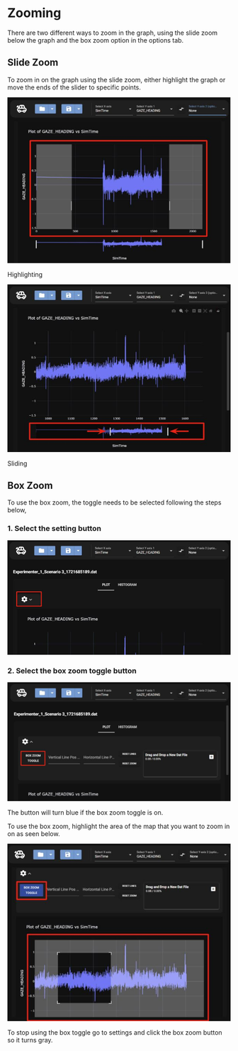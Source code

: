 # Zooming

There are two different ways to zoom in the graph, using the slide zoom below the graph and the box zoom option in the options tab.

## Slide Zoom

To zoom in on the graph using the slide zoom, either highlight the graph or move the ends of the slider to specific points.

![Highlight zoom](../img/highlightslidezoom.JPG)

Highlighting

![Slider zoom](../img/sliderzoom.JPG)

Sliding

## Box Zoom

To use the box zoom, the toggle needs to be selected following the steps below,

### 1. Select the setting button

![Settings view](../img/settingsbutton.JPG)

### 2. Select the box zoom toggle button

![box zoom toggle view](../img/boxtogglebutton.JPG)

The button will turn blue if the box zoom toggle is on.

To use the box zoom, highlight the area of the map that you want to zoom in on as seen below.

![box zoom example view](../img/boxtogglezoomed.JPG)

To stop using the box toggle go to settings and click the box zoom button so it turns gray.